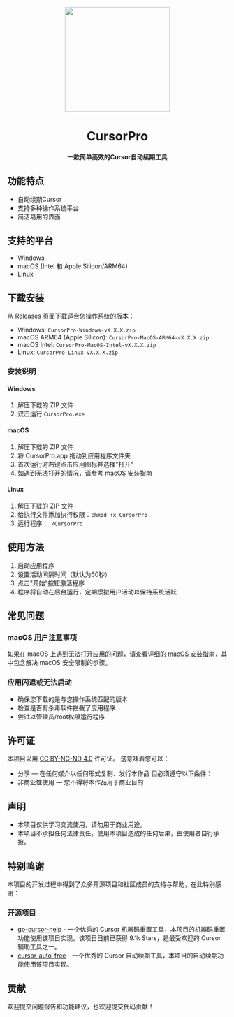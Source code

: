 <!-- markdownlint-disable -->
<p align="center">
  <img width="240" src="./resource/icons/icon.png?raw=true" style="text-align: center;"/>
</p>
<h1 align="center">CursorPro</h1>
<h4 align="center">一款简单高效的Cursor自动续期工具</h4>

## 功能特点

- 自动续期Cursor
- 支持多种操作系统平台
- 简洁易用的界面

## 支持的平台

- Windows
- macOS (Intel 和 Apple Silicon/ARM64)
- Linux

## 下载安装

从 [Releases](https://github.com/your-username/CursorPro/releases) 页面下载适合您操作系统的版本：

- Windows: `CursorPro-Windows-vX.X.X.zip`
- macOS ARM64 (Apple Silicon): `CursorPro-MacOS-ARM64-vX.X.X.zip`
- macOS Intel: `CursorPro-MacOS-Intel-vX.X.X.zip`
- Linux: `CursorPro-Linux-vX.X.X.zip`

### 安装说明

#### Windows

1. 解压下载的 ZIP 文件
2. 双击运行 `CursorPro.exe`

#### macOS

1. 解压下载的 ZIP 文件
2. 将 CursorPro.app 拖动到应用程序文件夹
3. 首次运行时右键点击应用图标并选择"打开"
4. 如遇到无法打开的情况，请参考 [macOS 安装指南](docs/macos_install_guide.md)

#### Linux

1. 解压下载的 ZIP 文件
2. 给执行文件添加执行权限：`chmod +x CursorPro`
3. 运行程序：`./CursorPro`

## 使用方法

1. 启动应用程序
2. 设置活动间隔时间（默认为60秒）
3. 点击"开始"按钮激活程序
4. 程序将自动在后台运行，定期模拟用户活动以保持系统活跃

## 常见问题

### macOS 用户注意事项

如果在 macOS 上遇到无法打开应用的问题，请查看详细的 [macOS 安装指南](docs/macos_install_guide.md)，其中包含解决 macOS 安全限制的步骤。

### 应用闪退或无法启动

- 确保您下载的是与您操作系统匹配的版本
- 检查是否有杀毒软件拦截了应用程序
- 尝试以管理员/root权限运行程序

## 许可证

本项目采用 [CC BY-NC-ND 4.0](https://creativecommons.org/licenses/by-nc-nd/4.0/) 许可证。
这意味着您可以：

- 分享 — 在任何媒介以任何形式复制、发行本作品
但必须遵守以下条件：
- 非商业性使用 — 您不得将本作品用于商业目的

## 声明

- 本项目仅供学习交流使用，请勿用于商业用途。
- 本项目不承担任何法律责任，使用本项目造成的任何后果，由使用者自行承担。

## 特别鸣谢

本项目的开发过程中得到了众多开源项目和社区成员的支持与帮助，在此特别感谢：

### 开源项目

- [go-cursor-help](https://github.com/yuaotian/go-cursor-help) - 一个优秀的 Cursor 机器码重置工具，本项目的机器码重置功能使用该项目实现。该项目目前已获得 9.1k Stars，是最受欢迎的 Cursor 辅助工具之一。
- [cursor-auto-free](https://github.com/chengazhen/cursor-auto-free.git) - 一个优秀的 Cursor 自动续期工具，本项目的自动续期功能使用该项目实现。

## 贡献

欢迎提交问题报告和功能建议，也欢迎提交代码贡献！
